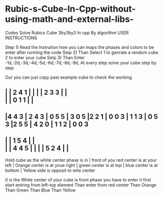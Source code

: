 # Rubic-s-Cube-In-Cpp-without-using-math-and-external-libs-
Codes Solve Rubics Cube 3by3by3 In cpp By algorithm 
USER INSTRUCTIONS 

Step 1) Read the Instrution how you can maps the phases and colors to be enter after running the code
Step 2) Than Select 1 to genrate a rendom cube 2 to enter your cube 
Setp 3) Than Enter -1d,-2d,-3d,-4d,-5d,-6d,-7d,-8d,-9d,
         At every step solve your cube step by step 

Our you can just copy past example cube to check the working 


|      | 2 4 1 |       |
|      | 2 3 3 |       |   
|      | 0 1 1 |       |            
---------------------------------
|4 4 3 | 2 4 3 | 0 5 5 | 3 0 5
|2 2 1 | 0 0 3 | 1 1 3 | 0 5 3
|2 5 5 | 4 2 0 | 1 1 2 | 0 0 3
----------------------------------
|      | 1 5 4 |       |   
|      | 4 4 5 |       |
|      | 5 2 4 |       |
-----------------------------------
Hold cube as the white center phase is in
|     front of you red center is at your left
|       Orange center is at youe right
|         green  center is at top
|       blue   center  is at bottom
|     Yellow side is opposit  to wite center        
        
0 is the White center of your cube is front phase you have to enter it first start entring from left-top element
   Than enter from red center 
   Than Orange 
   Than Green 
   Than Blue 
   Than Yellow 





        
        
        
